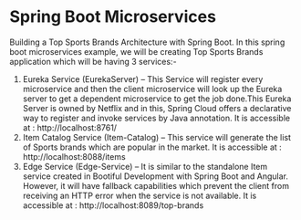 # Spring Boot Microservices

Building a Top Sports Brands Architecture with Spring Boot. In this spring boot microservices example, we will be creating Top Sports Brands application which will be having 3 services:-

1. Eureka Service (EurekaServer) –  This Service will register every microservice and then the client microservice will look up the Eureka server to get a dependent microservice to get the job done.This Eureka Server is owned by Netflix and in this, Spring Cloud offers a declarative way to register and invoke services by Java annotation. It is accessible at : http://localhost:8761/
2. Item Catalog Service (Item-Catalog) – This service will generate the list of Sports brands which are popular in the market. It is accessible at : http://localhost:8088/items
3. Edge Service (Edge-Service) – It is similar to the standalone Item service created in Bootiful Development with Spring Boot and Angular. However, it will have fallback capabilities which prevent the client from receiving an HTTP error when the service is not available. It is accessible at : http://localhost:8089/top-brands
